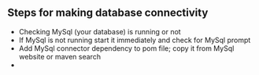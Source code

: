 
## Steps for making database connectivity

- Checking MySql (your database) is running or not
- If MySql is not running start it immediately and check for MySql prompt
- Add MySql connector dependency to pom file; copy it from MySql website or maven search
- 